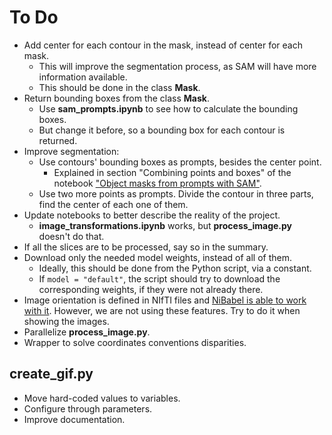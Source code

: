# To Do

- Add center for each contour in the mask, instead of center for each mask.
  - This will improve the segmentation process, as SAM will have more information available.
  - This should be done in the class **Mask**.
- Return bounding boxes from the class **Mask**.
  - Use **sam_prompts.ipynb** to see how to calculate the bounding boxes.
  - But change it before, so a bounding box for each contour is returned.
- Improve segmentation:
  - Use contours' bounding boxes as prompts, besides the center point.
    - Explained in section "Combining points and boxes" of the notebook ["Object masks from prompts with SAM"][sam_notebook].
  - Use two more points as prompts. Divide the contour in three parts, find the center of each one of them.
- Update notebooks to better describe the reality of the project.
  - **image_transformations.ipynb** works, but **process_image.py** doesn't do that.
- If all the slices are to be processed, say so in the summary.
- Download only the needed model weights, instead of all of them.
  - Ideally, this should be done from the Python script, via a constant.
  - If `model = "default"`, the script should try to download the corresponding weights, if they were not already there.
- Image orientation is defined in NIfTI files and [NiBabel is able to work with it][nibabel_orientation]. However, we are not using these features. Try to do it when showing the images.
- Parallelize **process_image.py**.
- Wrapper to solve coordinates conventions disparities.

## create_gif.py

- Move hard-coded values to variables.
- Configure through parameters.
- Improve documentation.

[sam_notebook]: https://github.com/facebookresearch/segment-anything/blob/main/notebooks/predictor_example.ipynb "Object masks from prompts with SAM"
[nibabel_orientation]: https://nipy.org/nibabel/coordinate_systems.html "Coordinate systems and affines"
